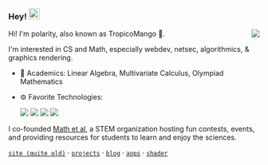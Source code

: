 ### Hey! <img src="https://media.giphy.com/media/hvRJCLFzcasrR4ia7z/giphy.gif" width="22">

<img align="right" src="https://github-readme-stats.vercel.app/api?username=polarr&show_icons=true&text_color=718096&bg_color=00000000&hide_title=true&hide_border=true&count_private=false&include_all_commits=true" />

Hi! I'm polarity, also known as TropicoMango 🥭. 

I'm interested in CS and Math, especially webdev, netsec, algorithmics, & graphics rendering.


- 🚀 Academics: Linear Algebra, Multivariate Calculus, Olympiad Mathematics
- ⚙️ Favorite Technologies: 

  <img src="https://img.shields.io/badge/-Typescript-3178C6?logo=Typescript&logoColor=white&style=for-the-badge">
  <img src="https://img.shields.io/badge/-Svelte-FF3E00?logo=svelte&logoColor=white&style=for-the-badge">
  <img src="https://img.shields.io/badge/-C++-00599C?logo=cplusplus&logoColor=white&style=for-the-badge">
  <img src="https://img.shields.io/badge/-Cloudflare-F38020?logo=cloudflare&logoColor=white&style=for-the-badge">

I co-founded [Math et al](https://mathetal.org), a STEM organization hosting fun contests, events, and providing resources for students to learn and enjoy the sciences.

[`site (quite old)`](https://polarr.github.io) · [`projects`](//) · [`blog`](//) · [`aops`](https://artofproblemsolving.com/community/user/polarity) · [`shader`](https://www.shadertoy.com/user/IAmLegend)
